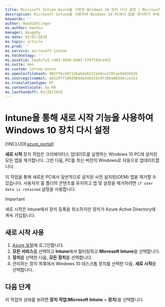 ```yaml
---
title: Microsoft Intune-Azure를 사용한 Windows 10 장치 다시 설정 | Microsoft Docs
description: Microsoft Intune을 사용하여 Windows 10 PC에서 앱을 제거하기 위해 새로 시작을 사용합니다.
keywords: ''
author: MandiOhlinger
ms.author: mandia
manager: dougeby
ms.date: 03/07/2018
ms.topic: article
ms.prod: ''
ms.service: microsoft-intune
ms.technology: ''
ms.assetid: 5aa5cfa3-c483-4099-b40f-578ff8dca425
ms.suite: ems
ms.custom: intune-azure
ms.openlocfilehash: 902ffbcd8f12ba6deb215a54ce378fae94d20426
ms.sourcegitcommit: e6319ff186d969da34bd19c9730ba003d6cce353
ms.translationtype: HT
ms.contentlocale: ko-KR
ms.lasthandoff: 03/20/2018
---
```

# <a name="use-fresh-start-to-reset-windows-10-devices-with-intune"></a>Intune을 통해 새로 시작 기능을 사용하여 Windows 10 장치 다시 설정


[!INCLUDE[azure_portal](./includes/azure_portal.md)]

**새로 시작** 장치 작업은 크리에이터스 업데이트를 실행하는 Windows 10 PC에 설치된 모든 앱을 제거합니다. 그런 다음, PC를 최신 버전의 Windows로 자동으로 업데이트합니다.

이 작업을 통해 새로운 PC에서 일반적으로 설치된 사전 설치된(OEM) 앱을 제거할 수 있습니다. 사용자의 홈 폴더의 콘텐츠를 유지하고 앱 및 설정을 제거하려면 `if user data is retained` 설정을 사용합니다.

> [!IMPORTANT]
> 새로 시작은 Intune에서 장치 등록을 취소하지만 장치가 Azure Active Directory에 계속 가입됩니다.

## <a name="use-fresh-start"></a>새로 시작 사용

1. [Azure 포털](https://portal.azure.com)에 로그인합니다.
2. **모든 서비스**를 선택하고 **Intune**에서 필터링하고 **Microsoft Intune**을 선택합니다.
3. **장치**를 선택한 다음, **모든 장치**를 선택합니다.
4. 관리하는 장치 목록에서 Windows 10 데스크톱 장치를 선택한 다음, **새로 시작**을 선택합니다.

## <a name="next-steps"></a>다음 단계

이 작업의 상태를 보려면 **장치 작업**(**Microsoft Intune** > **장치**)을 선택합니다.